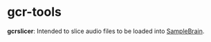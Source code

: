 # gcr-tools
**gcrslicer**: Intended to slice audio files to be loaded into [SampleBrain](https://gitlab.com/then-try-this/samplebrain).
